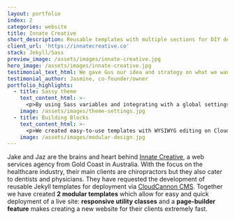 ```yaml
---
layout: portfolio
index: 2
categories: website
title: Innate Creative
short_description: Reusable templates with multiple sections for DIY deployment optimized for CloudCannon CMS 
client_url: 'https://innatecreative.co'
stack: Jekyll/Sass
preview_image: /assets/images/innate-creative.jpg
hero_image: /assets/images/innate-creative.jpg
testimonial_text_html: We gave Gus our idea and strategy on what we wanted to create, and he came up with something even better than we could have expected. Our business model is only now possible since Gus has produced our website templates. I get that working with a web dev could be daunting if you don't speak 'code' but Gus made the process so simple, easy to follow and made sure we were aware of what was going on at every step of the process.
testimonial_author: Jasmine, co-founder/owner
portfolio_highlights:
  - title: Sassy theme
    text_content_html: >-
      <p>By using Sass variables and integrating with a global settings file, anyone is able to change the theme styles (fonts, colors, navigation, and more) through the <a href="https://cloudcannon.com">CloudCannon CMS</a> interface.</p>
    image: /assets/images/theme-settings.jpg  
  - title: Building Blocks
    text_content_html: >-
      <p>We created easy-to-use templates with WYSIWYG editing on CloudCannon CMS: forget calling the developer (me, in this case!) every time you want to update your business hours! With the new template, clients can even <strong>build new pages themselves</strong>.</p>
    image: /assets/images/modular-design.jpg  
---
```

Jake and Jaz are the brains and heart behind [Innate Creative](https://innatecreative.co), a web services agency from Gold Coast in Australia. With the focus on the healthcare industry, their main clients are chiropractors but they also cater to dentists and physicians. They have requested the development of reusable Jekyll templates for deployment via [CloudCannon CMS](https://cloudcannon.com). Together we have created **2 modular templates** which allow for easy and quick deployment of a live site: **responsive utility classes** and a **page-builder feature** makes creating a new website for their clients extremely fast.